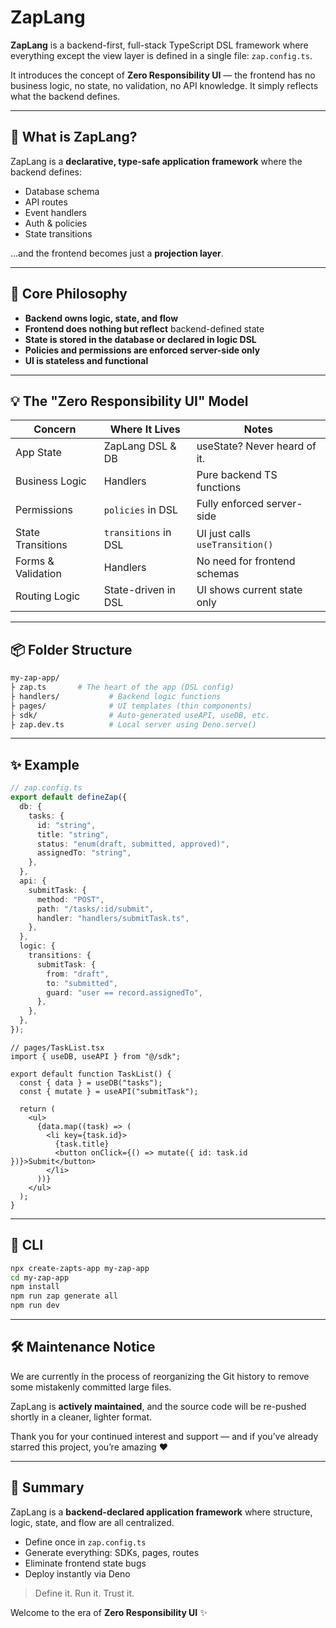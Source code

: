 # ZapLang

**ZapLang** is a backend-first, full-stack TypeScript DSL framework where everything except the view layer is defined in a single file: `zap.config.ts`.

It introduces the concept of **Zero Responsibility UI** — the frontend has no business logic, no state, no validation, no API knowledge. It simply reflects what the backend defines.

---

## 🚀 What is ZapLang?

ZapLang is a **declarative, type-safe application framework** where the backend defines:

- Database schema
- API routes
- Event handlers
- Auth & policies
- State transitions

...and the frontend becomes just a **projection layer**.

---

## 🧠 Core Philosophy

- **Backend owns logic, state, and flow**
- **Frontend does nothing but reflect** backend-defined state
- **State is stored in the database or declared in logic DSL**
- **Policies and permissions are enforced server-side only**
- **UI is stateless and functional**

---

## 💡 The "Zero Responsibility UI" Model

| Concern            | Where It Lives       | Notes                           |
| ------------------ | -------------------- | ------------------------------- |
| App State          | ZapLang DSL & DB     | useState? Never heard of it.    |
| Business Logic     | Handlers             | Pure backend TS functions       |
| Permissions        | `policies` in DSL    | Fully enforced server-side      |
| State Transitions  | `transitions` in DSL | UI just calls `useTransition()` |
| Forms & Validation | Handlers             | No need for frontend schemas    |
| Routing Logic      | State-driven in DSL  | UI shows current state only     |

---

## 📦 Folder Structure

```bash
my-zap-app/
├ zap.ts       # The heart of the app (DSL config)
├ handlers/           # Backend logic functions
├ pages/              # UI templates (thin components)
├ sdk/                # Auto-generated useAPI, useDB, etc.
├ zap.dev.ts          # Local server using Deno.serve()
```

---

## ✨ Example

```ts
// zap.config.ts
export default defineZap({
  db: {
    tasks: {
      id: "string",
      title: "string",
      status: "enum(draft, submitted, approved)",
      assignedTo: "string",
    },
  },
  api: {
    submitTask: {
      method: "POST",
      path: "/tasks/:id/submit",
      handler: "handlers/submitTask.ts",
    },
  },
  logic: {
    transitions: {
      submitTask: {
        from: "draft",
        to: "submitted",
        guard: "user == record.assignedTo",
      },
    },
  },
});
```

```tsx
// pages/TaskList.tsx
import { useDB, useAPI } from "@/sdk";

export default function TaskList() {
  const { data } = useDB("tasks");
  const { mutate } = useAPI("submitTask");

  return (
    <ul>
      {data.map((task) => (
        <li key={task.id}>
          {task.title}
          <button onClick={() => mutate({ id: task.id })}>Submit</button>
        </li>
      ))}
    </ul>
  );
}
```

---

## 🔧 CLI

```bash
npx create-zapts-app my-zap-app
cd my-zap-app
npm install
npm run zap generate all
npm run dev

```
---

## 🛠 Maintenance Notice

We are currently in the process of reorganizing the Git history to remove some mistakenly committed large files.

ZapLang is **actively maintained**, and the source code will be re-pushed shortly in a cleaner, lighter format.

Thank you for your continued interest and support — and if you’ve already starred this project, you’re amazing ❤️

---

## 🔮 Summary

ZapLang is a **backend-declared application framework** where structure, logic, state, and flow are all centralized.

- Define once in `zap.config.ts`
- Generate everything: SDKs, pages, routes
- Eliminate frontend state bugs
- Deploy instantly via Deno

> Define it. Run it. Trust it.

Welcome to the era of **Zero Responsibility UI** ✨
